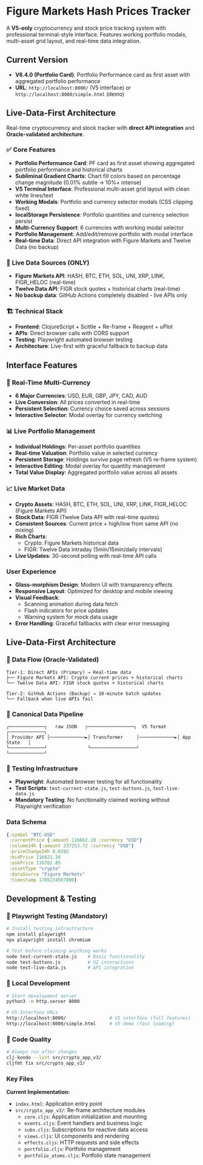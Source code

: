 # Figure Markets Hash Prices Tracker

A **V5-only** cryptocurrency and stock price tracking system with professional terminal-style interface. Features working portfolio modals, multi-asset grid layout, and real-time data integration.

## Current Version

- **V6.4.0 (Portfolio Card)**: Portfolio Performance card as first asset with aggregated portfolio performance
- **URL**: `http://localhost:8000/` (V5 interface) or `http://localhost:8000/simple.html` (demo)

## Live-Data-First Architecture

Real-time cryptocurrency and stock tracker with **direct API integration** and **Oracle-validated architecture**.

### ✅ **Core Features**
- **Portfolio Performance Card**: PF card as first asset showing aggregated portfolio performance and historical charts
- **Subliminal Gradient Charts**: Chart fill colors based on percentage change magnitude (0.01% subtle → 10%+ intense)
- **V5 Terminal Interface**: Professional multi-asset grid layout with clean white lines/text
- **Working Modals**: Portfolio and currency selector modals (CSS clipping fixed)
- **localStorage Persistence**: Portfolio quantities and currency selection persist
- **Multi-Currency Support**: 6 currencies with working modal selector
- **Portfolio Management**: Add/edit/remove portfolio with modal interface
- **Real-time Data**: Direct API integration with Figure Markets and Twelve Data (no backup)

### 🚀 **Live Data Sources (ONLY)**
- **Figure Markets API**: HASH, BTC, ETH, SOL, UNI, XRP, LINK, FIGR_HELOC (real-time)
- **Twelve Data API**: FIGR stock quotes + historical charts (real-time)
- **No backup data**: GitHub Actions completely disabled - live APIs only

### 🏗️ **Technical Stack**
- **Frontend**: ClojureScript + Scittle + Re-frame + Reagent + uPlot
- **APIs**: Direct browser calls with CORS support
- **Testing**: Playwright automated browser testing
- **Architecture**: Live-first with graceful fallback to backup data

## Interface Features

### 💱 **Real-Time Multi-Currency**
- **6 Major Currencies**: USD, EUR, GBP, JPY, CAD, AUD
- **Live Conversion**: All prices converted in real-time
- **Persistent Selection**: Currency choice saved across sessions
- **Interactive Selector**: Modal overlay for currency switching

### 📊 **Live Portfolio Management** 
- **Individual Holdings**: Per-asset portfolio quantities
- **Real-time Valuation**: Portfolio value in selected currency
- **Persistent Storage**: Holdings survive page refresh (V5 re-frame system)
- **Interactive Editing**: Modal overlay for quantity management
- **Total Value Display**: Aggregated portfolio value across all assets

### 📈 **Live Market Data**
- **Crypto Assets**: HASH, BTC, ETH, SOL, UNI, XRP, LINK, FIGR_HELOC (Figure Markets API)
- **Stock Data**: FIGR (Twelve Data API with real-time quotes)
- **Consistent Sources**: Current price + high/low from same API (no mixing)
- **Rich Charts**: 
  - Crypto: Figure Markets historical data
  - FIGR: Twelve Data intraday (5min/15min/daily intervals)
- **Live Updates**: 30-second polling with real-time API calls

### User Experience
- **Glass-morphism Design**: Modern UI with transparency effects
- **Responsive Layout**: Optimized for desktop and mobile viewing
- **Visual Feedback**:
  - Scanning animation during data fetch
  - Flash indicators for price updates
  - Warning system for mock data usage
- **Error Handling**: Graceful fallbacks with clear error messaging

## Live-Data-First Architecture

### 🎯 **Data Flow (Oracle-Validated)**
```
Tier-1: Direct APIs (Primary) → Real-time data
├── Figure Markets API: Crypto current prices + historical charts
└── Twelve Data API: FIGR stock quotes + historical charts

Tier-2: GitHub Actions (Backup) → 10-minute batch updates
└── Fallback when live APIs fail
```

### 🔄 **Canonical Data Pipeline**
```
┌─────────────┐   raw JSON   ┌─────────────────┐  V5 format   ┌─────────────┐
│ Provider API │─────────────►│ Transformer     │─────────────►│ App State   │
└─────────────┘               └─────────────────┘              └─────────────┘
```

### 🧪 **Testing Infrastructure**
- **Playwright**: Automated browser testing for all functionality
- **Test Scripts**: `test-current-state.js`, `test-buttons.js`, `test-live-data.js`
- **Mandatory Testing**: No functionality claimed working without Playwright verification

### Data Schema
```clojure
{:symbol "BTC-USD"
 :currentPrice {:amount 116662.10 :currency "USD"}
 :volume24h {:amount 237253.72 :currency "USD"}
 :priceChange24h 0.0292
 :bidPrice 116621.34
 :askPrice 116702.85
 :assetType "crypto"
 :dataSource "Figure Markets"
 :timestamp 1705234567890}
```

## Development & Testing

### 🧪 **Playwright Testing (Mandatory)**
```bash
# Install testing infrastructure
npm install playwright
npx playwright install chromium

# Test before claiming anything works
node test-current-state.js    # Basic functionality
node test-buttons.js          # UI interactions
node test-live-data.js        # API integration
```

### 🚀 **Local Development**
```bash
# Start development server
python3 -m http.server 8000

# V5 Interface URLs
http://localhost:8000/                # V5 interface (full features)
http://localhost:8000/simple.html     # V5 demo (fast loading)
```

### 🔧 **Code Quality**
```bash
# Always run after changes
clj-kondo --lint src/crypto_app_v3/
cljfmt fix src/crypto_app_v3/
```

### Key Files

**Current Implementation:**
- `index.html`: Application entry point
- `src/crypto_app_v3/`: Re-frame architecture modules
  - `core.cljs`: Application initialization and mounting
  - `events.cljs`: Event handlers and business logic
  - `subs.cljs`: Subscriptions for reactive data access
  - `views.cljs`: UI components and rendering
  - `effects.cljs`: HTTP requests and side effects
  - `portfolio.cljs`: Portfolio management
  - `portfolio_atoms.cljs`: Portfolio state management